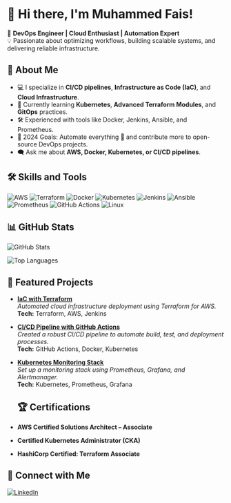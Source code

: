 # 👋 Hi there, I'm Muhammed Fais!

🚀 **DevOps Engineer | Cloud Enthusiast | Automation Expert**  
💡 Passionate about optimizing workflows, building scalable systems, and delivering reliable infrastructure.

## 🌟 About Me

- 💻 I specialize in **CI/CD pipelines**, **Infrastructure as Code (IaC)**, and **Cloud Infrastructure**.
- 🌱 Currently learning **Kubernetes**, **Advanced Terraform Modules**, and **GitOps** practices.
- 🛠️ Experienced with tools like Docker, Jenkins, Ansible, and Prometheus.
- 🎯 2024 Goals: Automate everything 🚀 and contribute more to open-source DevOps projects.
- 🗨️ Ask me about **AWS, Docker, Kubernetes, or CI/CD pipelines**.

## 🛠️ Skills and Tools

![AWS](https://img.shields.io/badge/AWS-FF9900?style=for-the-badge&logo=amazonaws&logoColor=white)
![Terraform](https://img.shields.io/badge/Terraform-623CE4?style=for-the-badge&logo=terraform&logoColor=white)
![Docker](https://img.shields.io/badge/Docker-2496ED?style=for-the-badge&logo=docker&logoColor=white)
![Kubernetes](https://img.shields.io/badge/Kubernetes-326CE5?style=for-the-badge&logo=kubernetes&logoColor=white)
![Jenkins](https://img.shields.io/badge/Jenkins-D24939?style=for-the-badge&logo=jenkins&logoColor=white)
![Ansible](https://img.shields.io/badge/Ansible-EE0000?style=for-the-badge&logo=ansible&logoColor=white)
![Prometheus](https://img.shields.io/badge/Prometheus-E6522C?style=for-the-badge&logo=prometheus&logoColor=white)
![GitHub Actions](https://img.shields.io/badge/GitHub%20Actions-2088FF?style=for-the-badge&logo=github-actions&logoColor=white)
![Linux](https://img.shields.io/badge/Linux-FCC624?style=for-the-badge&logo=linux&logoColor=black)


## 📊 GitHub Stats

![GitHub Stats](https://github-readme-stats.vercel.app/api?username=Fajuuuu&show_icons=true&theme=radical)

![Top Languages](https://github-readme-stats.vercel.app/api/top-langs/?username=Fajuuuu&layout=compact&theme=radical)

## 🌟 Featured Projects

- [**IaC with Terraform**](https://github.com/Fajuuuu/terraform-infrastructure)  
  _Automated cloud infrastructure deployment using Terraform for AWS._  
  **Tech:** Terraform, AWS, Jenkins  

- [**CI/CD Pipeline with GitHub Actions**](https://github.com/Fajuuuu/github-actions-pipeline)  
  _Created a robust CI/CD pipeline to automate build, test, and deployment processes._  
  **Tech:** GitHub Actions, Docker, Kubernetes  

- [**Kubernetes Monitoring Stack**](https://github.com/Fajuuuu/k8s-monitoring)  
  _Set up a monitoring stack using Prometheus, Grafana, and Alertmanager._  
  **Tech:** Kubernetes, Prometheus, Grafana

  ## 🏆 Certifications

- **AWS Certified Solutions Architect – Associate**
- **Certified Kubernetes Administrator (CKA)**
- **HashiCorp Certified: Terraform Associate**

## 🤝 Connect with Me

[![LinkedIn](https://img.shields.io/badge/LinkedIn-%230077B5.svg?style=for-the-badge&logo=linkedin&logoColor=white)](https://linkedin.com/in/muhammedfais)


